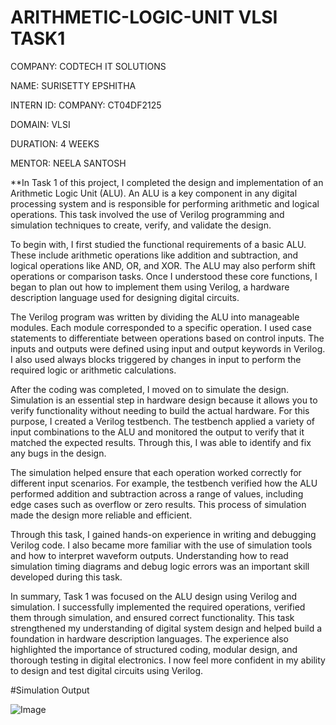 # ARITHMETIC-LOGIC-UNIT VLSI TASK1 

COMPANY: CODTECH IT SOLUTIONS

NAME: SURISETTY EPSHITHA

INTERN ID: COMPANY: CT04DF2125

DOMAIN: VLSI

DURATION: 4 WEEKS

MENTOR: NEELA SANTOSH

**In Task 1 of this project, I completed the design and implementation of an Arithmetic Logic Unit (ALU). An ALU is a key component in any digital processing system and is responsible for performing arithmetic and logical operations. This task involved the use of Verilog programming and simulation techniques to create, verify, and validate the design.

To begin with, I first studied the functional requirements of a basic ALU. These include arithmetic operations like addition and subtraction, and logical operations like AND, OR, and XOR. The ALU may also perform shift operations or comparison tasks. Once I understood these core functions, I began to plan out how to implement them using Verilog, a hardware description language used for designing digital circuits.

The Verilog program was written by dividing the ALU into manageable modules. Each module corresponded to a specific operation. I used case statements to differentiate between operations based on control inputs. The inputs and outputs were defined using input and output keywords in Verilog. I also used always blocks triggered by changes in input to perform the required logic or arithmetic calculations.

After the coding was completed, I moved on to simulate the design. Simulation is an essential step in hardware design because it allows you to verify functionality without needing to build the actual hardware. For this purpose, I created a Verilog testbench. The testbench applied a variety of input combinations to the ALU and monitored the output to verify that it matched the expected results. Through this, I was able to identify and fix any bugs in the design.

The simulation helped ensure that each operation worked correctly for different input scenarios. For example, the testbench verified how the ALU performed addition and subtraction across a range of values, including edge cases such as overflow or zero results. This process of simulation made the design more reliable and efficient.

Through this task, I gained hands-on experience in writing and debugging Verilog code. I also became more familiar with the use of simulation tools and how to interpret waveform outputs. Understanding how to read simulation timing diagrams and debug logic errors was an important skill developed during this task.

In summary, Task 1 was focused on the ALU design using Verilog and simulation. I successfully implemented the required operations, verified them through simulation, and ensured correct functionality. This task strengthened my understanding of digital system design and helped build a foundation in hardware description languages. The experience also highlighted the importance of structured coding, modular design, and thorough testing in digital electronics. I now feel more confident in my ability to design and test digital circuits using Verilog.

#Simulation Output

![Image](https://github.com/user-attachments/assets/99a78493-97e6-40ea-8a8e-07ca10e9a697)

